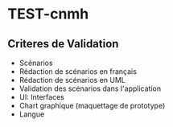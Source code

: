 # TEST-cnmh

## Criteres de Validation 
- Scénarios
- Rédaction de scénarios en français
- Rédaction de scénarios en UML
- Validation des scénarios dans l'application
 - UI: Interfaces
- Chart graphique (maquettage de prototype)
- Langue
